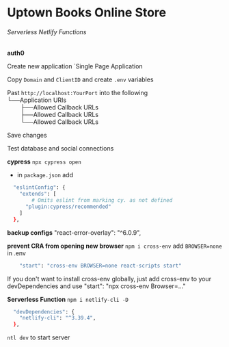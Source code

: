 # Uptown Books Online Store

###### Serverless Netlify Functions

**auth0**

Create new application `Single Page Application

Copy `Domain` and `ClientID` and create `.env` variables

Past `http://localhost:YourPort` into the following<br />
└──Application URIs<br />
        ├──Allowed Callback URLs<br />
        ├──Allowed Callback URLs<br />
        └──Allowed Callback URLs<br />

Save changes

Test database and social connections

**cypress**
`npx cypress open`

- in `package.json` add

```sh
  "eslintConfig": {
    "extends": [
        # Omits eslint from marking cy. as not defined
      "plugin:cypress/recommended"
    ]
  },
```

**backup configs**
"react-error-overlay": "^6.0.9",

**prevent CRA from opening new browser**
`npm i cross-env` add `BROWSER=none` in .env

```sh
    "start": "cross-env BROWSER=none react-scripts start"
```

If you don't want to install cross-env globally, just add cross-env to your devDependencies and use "start": "npx cross-env Browser=..."

**Serverless Function**
`npm i netlify-cli -D`

```sh
  "devDependencies": {
    "netlify-cli": "^3.39.4",
  },
```

`ntl dev` to start server
